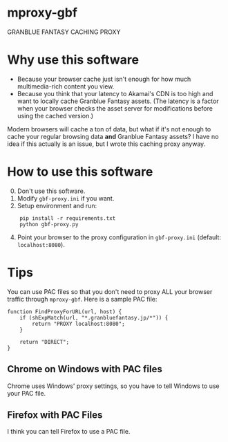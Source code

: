# mproxy-gbf
GRANBLUE FANTASY CACHING PROXY

# Why use this software
* Because your browser cache just isn't enough for how much multimedia-rich content you view.
* Because you think that your latency to Akamai's CDN is too high and want to locally cache Granblue Fantasy assets. (The latency is a factor when your browser checks the asset server for modifications before using the cached version.)

Modern browsers will cache a ton of data, but what if it's not enough to cache your regular browsing data **and** Granblue Fantasy assets? I have no idea if this actually is an issue, but I wrote this caching proxy anyway.

# How to use this software

0. Don't use this software.
1. Modify `gbf-proxy.ini` if you want.
2. Setup environment and run:
```
    pip install -r requirements.txt
    python gbf-proxy.py
```
4. Point your browser to the proxy configuration in `gbf-proxy.ini` (default: `localhost:8080`).

# Tips

You can use PAC files so that you don't need to proxy ALL your browser traffic through `mproxy-gbf`. Here is a sample PAC file:

```
function FindProxyForURL(url, host) {
	if (shExpMatch(url, "*.granbluefantasy.jp/*")) {
		return "PROXY localhost:8080";
	}

	return "DIRECT";
}
```

## Chrome on Windows with PAC files

Chrome uses Windows' proxy settings, so you have to tell Windows to use your PAC file.

## Firefox with PAC Files

I think you can tell Firefox to use a PAC file.
